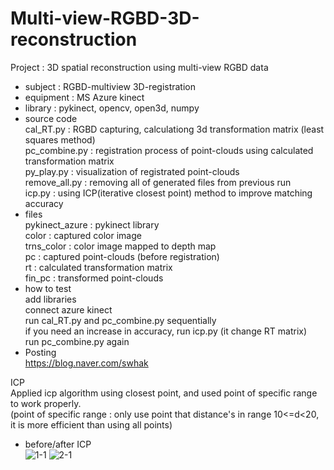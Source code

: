 # Multi-view-RGBD-3D-reconstruction
Project : 3D spatial reconstruction using multi-view RGBD data

- subject : RGBD-multiview 3D-registration
- equipment : MS Azure kinect
- library : pykinect, opencv, open3d, numpy
- source code\
  cal_RT.py : RGBD capturing, calculationg 3d transformation matrix (least squares method)\
  pc_combine.py : registration process of point-clouds using calculated transformation matrix\
  py_play.py : visualization of registrated point-clouds\
  remove_all.py : removing all of generated files from previous run\
  icp.py : using ICP(iterative closest point) method to improve matching accuracy
- files\
  pykinect_azure : pykinect library\
  color : captured color image\
  trns_color : color image mapped to depth map\
  pc : captured point-clouds (before registration)\
  rt : calculated transformation matrix\
  fin_pc : transformed point-clouds
 - how to test\
  add libraries\
  connect azure kinect\
  run cal_RT.py and pc_combine.py sequentially\
  if you need an increase in accuracy, run icp.py (it change RT matrix)\
  run pc_combine.py again
 - Posting\
   https://blog.naver.com/swhak
  
ICP\
  Applied icp algorithm using closest point, and used point of specific range to work properly.\
  (point of specific range : only use point that distance's in range 10<=d<20, it is more efficient than using all points)


- before/after ICP\
![1-1](https://user-images.githubusercontent.com/83062612/213607751-38c34c2d-752a-491c-87a6-faad0254d4c1.PNG)
![2-1](https://user-images.githubusercontent.com/83062612/213607773-1c42230a-afc2-40fc-bc86-a4b81658f7fb.PNG)
